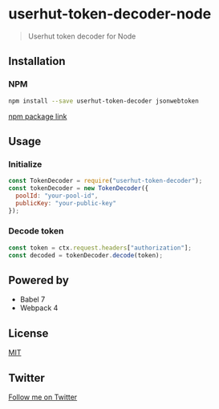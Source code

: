 # userhut-token-decoder-node

> Userhut token decoder for Node

## Installation

### NPM

```bash
npm install --save userhut-token-decoder jsonwebtoken
```

[npm package link](https://www.npmjs.com/package/userhut-token-decoder)

## Usage

### Initialize

```javascript
const TokenDecoder = require("userhut-token-decoder");
const tokenDecoder = new TokenDecoder({
  poolId: "your-pool-id",
  publicKey: "your-public-key"
});
```

### Decode token

```javascript
const token = ctx.request.headers["authorization"];
const decoded = tokenDecoder.decode(token);
```

## Powered by

- Babel 7
- Webpack 4

## License

[MIT](http://opensource.org/licenses/MIT)

## Twitter

[Follow me on Twitter](https://twitter.com/KrolsBjorn)
